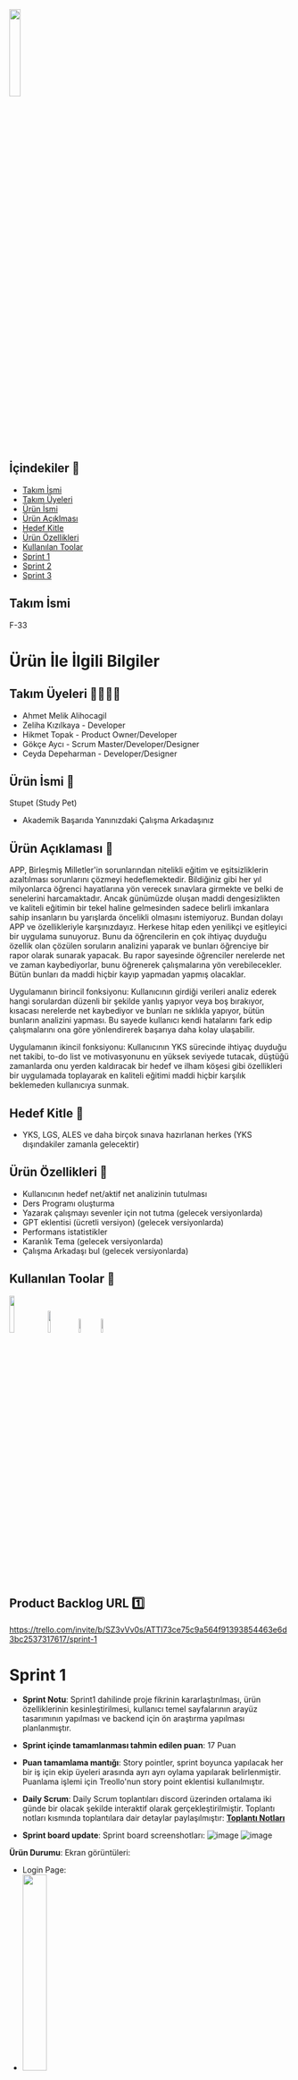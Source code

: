 <img src = "https://github.com/oua-f-33/stupet-study-pet-/assets/77845105/50085601-394d-4857-a2e4-caea7a4b41cd" width=20% height=20%>

## İçindekiler 📝
- [Takım İsmi](#takım-ismi) 
- [Takım Üyeleri](#takım-üyleri)
- [Ürün İsmi](#ürün-ismi)
- [Ürün Açıklması](#ürün-açıklaması)
- [Hedef Kitle](#hedef-kitle)
- [Ürün Özellikleri](#ürün-özellikleri)
- [Kullanılan Toolar](#kullanılan-toolar)
- [Sprint 1](#sprint1)
- [Sprint 2](#sprint2)
- [Sprint 3](#sprint3)

## **Takım İsmi**
F-33

# Ürün İle İlgili Bilgiler

## Takım Üyeleri 👩‍💻👨‍💻
- Ahmet Melik Alihocagil 
- Zeliha Kızılkaya - Developer
- Hikmet Topak - Product Owner/Developer
- Gökçe Aycı - Scrum Master/Developer/Designer
- Ceyda Depeharman - Developer/Designer

## Ürün İsmi 🐾
Stupet (Study Pet) 
- Akademik Başarıda Yanınızdaki Çalışma Arkadaşınız
## Ürün Açıklaması 🧠
 APP, Birleşmiş Milletler'in sorunlarından nitelikli eğitim ve eşitsizliklerin azaltılması sorunlarını çözmeyi hedeflemektedir. Bildiğiniz gibi her yıl milyonlarca öğrenci hayatlarına yön verecek sınavlara girmekte ve belki de senelerini harcamaktadır. Ancak günümüzde oluşan maddi dengesizlikten ve kaliteli eğitimin bir tekel haline gelmesinden sadece belirli imkanlara sahip insanların bu yarışlarda öncelikli olmasını istemiyoruz. Bundan dolayı APP ve özellikleriyle karşınızdayız. Herkese hitap eden yenilikçi ve eşitleyici bir uygulama sunuyoruz. Bunu da öğrencilerin en çok ihtiyaç duyduğu özellik olan çözülen soruların analizini yaparak ve bunları öğrenciye bir rapor olarak sunarak yapacak. Bu rapor sayesinde öğrenciler nerelerde net ve zaman kaybediyorlar, bunu öğrenerek çalışmalarına yön verebilecekler. Bütün bunları da maddi hiçbir kayıp yapmadan yapmış olacaklar.

Uygulamanın birincil fonksiyonu: Kullanıcının girdiği verileri analiz ederek hangi sorulardan düzenli bir şekilde yanlış yapıyor veya boş bırakıyor, kısacası nerelerde net kaybediyor ve bunları ne sıklıkla yapıyor, bütün bunların analizini yapması. Bu sayede kullanıcı kendi hatalarını fark edip çalışmalarını ona göre yönlendirerek başarıya daha kolay ulaşabilir.

Uygulamanın ikincil fonksiyonu: Kullanıcının YKS sürecinde ihtiyaç duyduğu net takibi, to-do list ve motivasyonunu en yüksek seviyede tutacak, düştüğü zamanlarda onu yerden kaldıracak bir hedef ve ilham köşesi gibi özellikleri bir uygulamada toplayarak en kaliteli eğitimi maddi hiçbir karşılık beklemeden kullanıcıya sunmak.

## Hedef Kitle 🎯
- YKS, LGS, ALES ve daha birçok sınava hazırlanan herkes
(YKS dışındakiler zamanla gelecektir)

## Ürün Özellikleri 📱
- Kullanıcının hedef net/aktif net analizinin tutulması
- Ders Programı oluşturma
- Yazarak çalışmayı sevenler için not tutma (gelecek versiyonlarda)
- GPT eklentisi (ücretli versiyon) (gelecek versiyonlarda)
- Performans istatistikler
- Karanlık Tema (gelecek versiyonlarda)
- Çalışma Arkadaşı bul (gelecek versiyonlarda)

## Kullanılan Toolar 🔨
<img src="https://github.com/oua-f-33/stupet-study-pet-/assets/77845105/c851f810-5f0e-4249-8e87-86c1b139f507" width="13%" height="13%"> <img src="https://github.com/oua-f-33/stupet-study-pet-/assets/77845105/a2a1ec1b-a43e-4787-87fe-296e5518a071" width="10%" height="10%"> <img src="https://brandslogos.com/wp-content/uploads/images/firebase-logo.png" width="8%" height="8%"><img src="https://github.com/oua-f-33/stupet-study-pet-/assets/77845105/db4f6f20-3983-418b-be90-86ad2826e569" width="8%" height="8%">

## Product Backlog URL 1️⃣
https://trello.com/invite/b/SZ3vVv0s/ATTI73ce75c9a564f91393854463e6d3bc2537317617/sprint-1
# Sprint 1
- **Sprint Notu**: Sprint1 dahilinde proje fikrinin kararlaştırılması, ürün özelliklerinin kesinleştirilmesi, kullanıcı temel sayfalarının arayüz tasarımının yapılması ve backend için ön araştırma yapılması planlanmıştır.
  
- **Sprint içinde tamamlanması tahmin edilen puan**: 17 Puan

- **Puan tamamlama mantığı**: Story pointler, sprint boyunca yapılacak her bir iş için ekip üyeleri arasında ayrı ayrı oylama yapılarak belirlenmiştir. Puanlama işlemi için Treollo'nun story point eklentisi kullanılmıştır.
  
- **Daily Scrum**: Daily Scrum toplantıları discord üzerinden ortalama iki günde bir olacak şekilde interaktif olarak gerçekleştirilmiştir. Toplantı notları kısmında toplantılara dair detaylar paylaşılmıştır: **[Toplantı Notları](https://docs.google.com/document/d/1GLPzij74af6KO64UVuXZnkMik6LS6BBCPYart3XEXPg/edit?usp=sharing)**

- **Sprint board update**: Sprint board screenshotları:
  ![image](https://github.com/oua-f-33/proje/assets/77845105/f96bd3cb-49ef-4d0a-b384-ffafca41d84f)
  ![image](https://github.com/oua-f-33/proje/assets/77845105/d8947bad-58ea-4555-b131-290b179679a5)

**Ürün Durumu**: Ekran görüntüleri:

- Login Page:
 - <img src = "https://github.com/oua-f-33/proje/assets/77845105/381b6066-7207-4d28-bc7d-51f35f05ab9f" width=30% height=30%>
- Regiter Page:
 - <img src = "https://github.com/oua-f-33/proje/assets/77845105/f61fabec-3d1b-4208-970f-01264684af1a" width=30% height=30%>
- Home Page:
 - <img src = "https://github.com/oua-f-33/proje/assets/77845105/fb6ae885-e904-4be4-a541-699b17d8e29b" width=30% height=30%>
- Home Page pop-up:
 - <img src = "https://github.com/oua-f-33/proje/assets/77845105/24cceb24-38e7-4cda-a160-d3a208929fef" width=30% height=30%>
- Analiz Page:
 - <img src = "https://github.com/oua-f-33/proje/assets/77845105/06a5425a-41f3-4f36-aafe-3a68a1ff8fbd" width=30% height=30%>
- Analiz Page1:
 - <img src = "https://github.com/oua-f-33/proje/assets/77845105/b7129912-8533-48eb-ba31-13f8bd56bd69" width=30% height=30%>
- Analiz Page2:
 - <img src = "https://github.com/oua-f-33/proje/assets/77845105/096a833c-fc47-4537-81c7-665799c315fa" width=30% height=30%>
- Profile Page:
- <img src = "https://github.com/oua-f-33/proje/assets/77845105/0b2996f6-0b84-49d2-a436-224b2f66005b" width=30% height=30%>
- Profile Page Tasarım2:
 - <img src = "https://github.com/oua-f-33/proje/assets/77845105/23cd6744-0c34-4dba-a785-c14aeb3e672a" width=30% height=30%>
- Edit Profile Page:
 -  <img src = "https://github.com/oua-f-33/proje/assets/77845105/a75046a3-9cbd-4c57-83ab-f0b675a77866" width=30% height=30%>

**Not**: Profile Page ve Profile Page Tasarım2 birleştirilerek yeni bir profil page oluşturulacaktır.

- **Sprint Review**: 
Alınan kararlar: Kullanıcı temel sayfalarının tasarımları oluşturulmuş, firebase ve gpt eklentisi için ön araştırma yapılarak ürünün genel gereksinimleri tespit edilmiştir
  - Sprint Review katılımcıları:
   - Ahmet Melik Alihocagil
   - Zeliha Kızılkaya
   - Hikmet Topak 
   - Gökçe Aycı 
   - Ceyda Depeharman

- **Sprint Retrospective:**
  - Sprint1'in ekibin büyük çoğunluğunun final haftasına denk gelmesi ekibi ve işleyisi biraz yavaşlattı bu açığı kapatatabilmek adına sonraki sprintlerde herkesin daha aktif olması beklenmektedir.
  - Ekip üyelerince bir çok farklı ve orijinal proje fikir ortaya atıldı, proje fikirlerinin çok ve uygulanabilir olmaları karar vermeyi ve brainstorming sürecinin uzamasına sebep oldu, bu süreç daha kısa tutulmalıydı.
  - Genel anlamda ekibin biribiriyle iletişimi, bilgi alışverişi ve farklı fikirlere açık olması her ekip üyesi için olumlu noktalardan biri olduğu tespit edildi ve ilerleyen süreç boyunca bu durumunun devam etmesi beklenmektedir.

- **Burndown Chart:**
 <img src = "https://github.com/oua-f-33/proje/assets/77845105/8a7687f8-2ef2-4c36-8c7f-91a719088a9a" width=50% height=50%>
 
## Product Backlog URL 2️⃣
https://trello.com/b/lzoQIuuL/f33-sprint-2

# Sprint 2
- **Sprint Notu**: Sprint2 dahilinde projenin UI kodlarının yazılması planlanmaktadır.
  
- **Sprint içinde tamamlanması tahmin edilen puan**: 36 Puan

- **Puan tamamlama mantığı**: Story pointler, sprint boyunca yapılacak her bir iş için product owner tarafından belirlenmiştir. Puanlama işlemi için Treollo'nun story point eklentisi kullanılmıştır.
  
- **Daily Scrum**: Daily Scrum toplantıları discord ve whatsapp üzerinden gerçekleştirilmiştir. Whatsapp da alınan önemli kararların ekran görüntüleri toplantı notlarına eklenmiştir.. Toplantı notları kısmında toplantılara dair detaylar paylaşılmıştır: **[Toplantı Notları](https://docs.google.com/document/d/1GLPzij74af6KO64UVuXZnkMik6LS6BBCPYart3XEXPg/edit?usp=sharing)**

- **Sprint board update**: Sprint board screenshotları:
 ![image](https://github.com/oua-f-33/proje/assets/77845105/fc623fd2-290f-412c-afda-e40e65319f65)


**Ürün Durumu**: Ekran görüntüleri:

- Login Page:
 - <img src = "https://github.com/oua-f-33/proje/assets/77845105/c867b2ef-38c7-48ab-af83-fa41195ece5d" width=30% height=30%>
- Regiter Page:
 - <img src = "https://github.com/oua-f-33/proje/assets/77845105/d62a0165-e117-4a10-8887-7bfd2365eab5" width=30% height=30%>
- Home Page:
 - <img src = "https://github.com/oua-f-33/proje/assets/77845105/26bc4020-cc87-49b8-9692-c8ee44af5540" width=30% height=30%>
- Home Page pop-up:
 - <img src = " " width=30% height=30%>
- Analiz Page:
 - <img src = " " width=30% height=30%>
- Analiz Page1:
 - <img src = " " width=30% height=30%>
- Analiz Page2:
 - <img src = " " width=30% height=30%>
- Profile Page:
- <img src = " " width=30% height=30%>
- Profile Page Tasarım2:
 - <img src = " " width=30% height=30%>
- Edit Profile Page:
 -  <img src = " " width=30% height=30%>
 
- **Sprint Review**: 
Alınan kararlar: Kullanıcı temel sayfalarının UI kodlamasının yapılması planlanmış fakat bazı aksaklıklardan dolayı sadece home page, login page ve register page'in UI kodlaması tamamlanmış, profil page için UI güncellenmesi yapılmış ve  backend üzerine tartışılmıştır.
  - Sprint Review katılımcıları:
   - Ahmet Melik Alihocagil
   - Zeliha Kızılkaya
   - Hikmet Topak 
   - Gökçe Aycı 
   - Ceyda Depeharman

- **Sprint Retrospective:**
  - Sprint2 için gerek bayram tatili gerek ekip üyelerinin final/bütünleme sınavları sebebiyle interaktif toplantılar aksamış dolayısıyla projenin ilerleyişi de olumsuz etkilemmiştir. Gelecek sprint için ekip üyelerinin daha aktif olması beklenmektedir.
  - Daha hızlı kararlar alabilmek ve hızlı bir şekilde ilerleyebilmek adına ekip üyelerinin mesajlara olabildiğince kısa sürede cevap vermesi beklenmektedir.

- **Burndown Chart:**
 <img src = "https://github.com/oua-f-33/proje/assets/77845105/8d2107c9-7a3a-423c-b44e-4b5cc83968f2" width=50% height=50%>

## Product Backlog URL 3️⃣
https://trello.com/b/4nUZifWG/f33-sprint-3

# Sprint 3
- **Sprint Notu**: Sprint3 dahilinde projenin teslim edilebilir hale gelmesi planlanmaktadır.
  
- **Sprint içinde tamamlanması tahmin edilen puan**: 168 Puan

- **Puan tamamlama mantığı**: Story pointler, sprint boyunca yapılacak her bir iş için product owner tarafından belirlenmiştir. Puanlama işlemi için Treollo'nun story point eklentisi kullanılmıştır.
  
- **Daily Scrum**: Daily Scrum toplantıları discord ve whatsapp üzerinden gerçekleştirilmiştir. Whatsapp da alınan önemli kararların ekran görüntüleri toplantı notlarına eklenmiştir.. Toplantı notları kısmında toplantılara dair detaylar paylaşılmıştır: **[Toplantı Notları](https://docs.google.com/document/d/1GLPzij74af6KO64UVuXZnkMik6LS6BBCPYart3XEXPg/edit#heading=h.a9q1kvaujrzy)**

- **Sprint board update**: Sprint board screenshotları:
  ![image](https://github.com/oua-f-33/stupet-study-pet-/assets/77845105/4b79b7a2-a1d9-4c38-9612-e2daeb8ffb60)
  ![image](https://github.com/oua-f-33/stupet-study-pet-/assets/77845105/9b0fc91b-397d-45d7-b6ab-d3851ddad60a)
  ![image](https://github.com/oua-f-33/stupet-study-pet-/assets/77845105/c4508c2b-79ad-4327-b8a8-91810c330415)
  ![image](https://github.com/oua-f-33/stupet-study-pet-/assets/77845105/43cc4032-d60b-4eb8-bade-38a7d48e7de2)
  ![image](https://github.com/oua-f-33/stupet-study-pet-/assets/77845105/b2906de4-85c8-4f79-b558-2a159bcb0d65)

**Ürün Durumu**: Ekran görüntüleri:

- Onboarding Page:
 - <img src = "https://github.com/oua-f-33/stupet-study-pet-/assets/77845105/417ca05b-4977-41e4-a4eb-564f066cc533" width=30% height=30%>
- Login Page:
 - <img src = "https://github.com/oua-f-33/stupet-study-pet-/assets/77845105/2c7153a5-f107-4d9e-b0c1-31d5ce68dcb3" width=30% height=30%>
- Regiter Page:
 - <img src = "https://github.com/oua-f-33/stupet-study-pet-/assets/77845105/a6779364-c050-4a51-ab6b-2ded4b0c1215" width=30% height=30%>
- Home Page:
 - <img src = "https://github.com/oua-f-33/stupet-study-pet-/assets/77845105/012083e0-e835-4173-86fc-d356521f430d" width=30% height=30%>
 - Splash Screen:
    - Video için resmin üzerine tıklayın 
  - [<img src="https://github.com/oua-f-33/stupet-study-pet-/assets/77845105/143e6a89-ba6b-4829-8acb-ea6e0137221c" width="30%">](https://youtube.com/shorts/LD8JB3vxiY4)
- Analiz Page:
 - <img src = "https://github.com/oua-f-33/stupet-study-pet-/assets/77845105/fdc1c71f-e9a2-46ac-b029-9e703460337b" width=30% height=30%>
- Analiz Page1:
 - <img src = "https://github.com/oua-f-33/stupet-study-pet-/assets/77845105/6c0bdfdf-f4ee-4e00-882a-ccf50badd8eb" width=30% height=30%>
- Analiz Page2:
 - <img src = " " width=30% height=30%>
 - To-do Page:
 - <img src = "https://github.com/oua-f-33/stupet-study-pet-/assets/77845105/147e5a75-3373-4f20-90ed-36be5c0d391b" width=30% height=30%>
 - Geri Sayım Page:
 - <img src = "https://github.com/oua-f-33/stupet-study-pet-/assets/77845105/4328600b-0084-4361-a11d-f507e8d76967" width=30% height=30%>
 - Deneme Verileri:
 - <img src = "https://github.com/oua-f-33/stupet-study-pet-/assets/77845105/7cacd6ae-495e-4d7e-83c4-787cfccb063d" width=30% height=30%>
 - Deneme Verileri 2:
 - <img src = "https://github.com/oua-f-33/stupet-study-pet-/assets/77845105/3f39696d-8b9e-4070-ba79-54261cdf613e" width=30% height=30%>
 - Deneme Verileri 3:
- <img src = "https://github.com/oua-f-33/stupet-study-pet-/assets/77845105/34412795-d9da-4a6b-8c99-64dc8e3ca573" width=30% height=30%>
- Profile Page:
- <img src = "https://github.com/oua-f-33/stupet-study-pet-/assets/77845105/3689feac-b259-42bc-a1ed-4bed4882893f" width=30% height=30%>
- Edit Profile Page:
 -  <img src = "https://github.com/oua-f-33/stupet-study-pet-/assets/77845105/969936ad-6b48-4f69-b57b-2f7c185dcfcc" width=30% height=30%>

- **Sprint Review**: 
Alınan kararlar: Uygulamanın son hali gözden geçirilerek ufak tasarımsal düzenlemeler yapılmaya ve 18 Temmuz'a kadar uygulama videosunun hazırlanmasına karar verilmiştir
  - Sprint Review katılımcıları:
   - Zeliha Kızılkaya
   - Hikmet Topak 
   - Gökçe Aycı 
   - Ceyda Depeharman

- **Sprint Retrospective:**
  - Sprint3 ve bootcamp dahilindeki çalışmalarından dolayı ekip arkadaşlarıma teşekkür ediyorum. Gelecek projelerde başarılar diliyorum. 

- **Burndown Chart:**
 <img src = "https://github.com/oua-f-33/stupet-study-pet-/assets/77845105/5de629bd-1ebc-40f8-bbc6-0e4e70fec937" width=50% height=50%>

